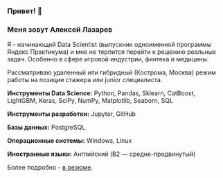 
### Привет! 👋

### Меня зовут Алексей Лазарев

Я - начинающий Data Scientist (выпускник одноименной программы Яндекс Практикума) и мне не
терпится перейти к решению реальных задач. Особенно в сфере игровой индустрии, финтеха и медицины.

Рассматриваю удаленный или гибридный (Кострома, Москва) режим работы на позиции
стажера или junior специалиста. 

**Инструменты Data Science:**
Python, Pandas, Sklearn, CatBoost, LightGBM, Keras, SciPy, NumPy, Matplotlib, Seaborn, SQL

**Инструменты разработки:** 
Jupyter, GitHub

**Базы данных:**
PostgreSQL 

**Операционные системы:**
Windows, Linux

**Иностранные языки:**
Английский (B2 — средне-продвинутый)

Более подробно - [в резюме](https://github.com/QXm8s/qxm8s/blob/main/Alexey_Lazarev_CV.pdf).

<!--
**QXm8s/qxm8s** is a ✨ _special_ ✨ repository because its `README.md` (this file) appears on your GitHub profile.

Here are some ideas to get you started:

- 🔭 I’m currently working on ...
- 🌱 I’m currently learning ...
- 👯 I’m looking to collaborate on ...
- 🤔 I’m looking for help with ...
- 💬 Ask me about ...
- 📫 How to reach me: ...
- 😄 Pronouns: ...
- ⚡ Fun fact: ...
-->
